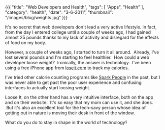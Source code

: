 {{{
    "title": "Web Developers and Health",
    "tags": [ "Apps", "Health" ],
    "category": "health",
    "date": "3-6-2011",
    "thumbnail": "/images/blog/weights.jpg"
}}}

It's no secret that web developers don't lead a very active lifestyle. In fact, from the day I entered college until a couple of weeks ago, I had gained almost 25 pounds thanks to my lack of activity and disregard for the effects of food on my body.

However, a couple of weeks ago, I started to turn it all around.  Already, I've lost several pounds and I'm starting to feel healthier.  How could a web developer loose weight?  Ironically, the answer is technology.  I've been using a free iPhone app from [loseit.com](http://loseit.com) to track my calories.

I've tried other calorie counting programs like [Spark People](http://www.sparkpeople.com)  in the past, but I was never able to get past the poor user experience and confusing interfaces to actually start loosing weight.

Loose It, on the other hand has a very intuitive interface, both on the app and on their website.  It's so easy that my mom can use it, and she does.  But it's also an excellent tool for the tech-savy person whose idea of getting out in nature is moving their desk in front of the window.

What do you do to stay in shape in the world of technology?